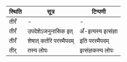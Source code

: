 | स्थिति | सूत्र | टिप्पणी |
| ----- | ------- | ------ |
| तीरँ | - | - |
| तीरँ | उपदेशेऽजनुनासिक इत् | अँ-इत्यस्य इत्संज्ञा |
| तीरँ | शेषात् कर्तरि परस्मैपदम् | इति परस्मैपदम् |
| तीर् | तस्य लोपः | इत्संज्ञकस्य लोपः |

